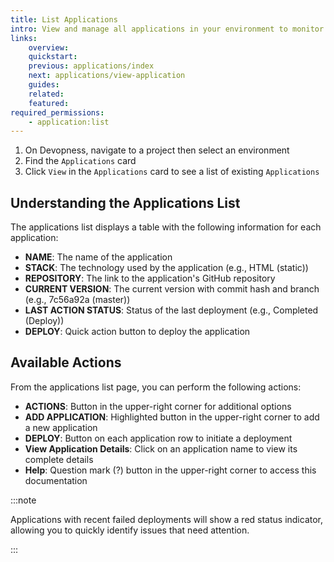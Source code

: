 ```yaml
---
title: List Applications
intro: View and manage all applications in your environment to monitor their status, deploy updates, or configure settings. The applications list provides a centralized view of all your applications with quick access to common actions.
links:
    overview:
    quickstart:
    previous: applications/index
    next: applications/view-application
    guides:
    related:
    featured:
required_permissions:
    - application:list
---
```


1. On Devopness, navigate to a project then select an environment
1. Find the `Applications` card
1. Click `View` in the `Applications` card to see a list of existing `Applications`

## Understanding the Applications List

The applications list displays a table with the following information for each application:

- **NAME**: The name of the application
- **STACK**: The technology used by the application (e.g., HTML (static))
- **REPOSITORY**: The link to the application's GitHub repository
- **CURRENT VERSION**: The current version with commit hash and branch (e.g., 7c56a92a (master))
- **LAST ACTION STATUS**: Status of the last deployment (e.g., Completed (Deploy))
- **DEPLOY**: Quick action button to deploy the application

## Available Actions

From the applications list page, you can perform the following actions:

- **ACTIONS**: Button in the upper-right corner for additional options
- **ADD APPLICATION**: Highlighted button in the upper-right corner to add a new application
- **DEPLOY**: Button on each application row to initiate a deployment
- **View Application Details**: Click on an application name to view its complete details
- **Help**: Question mark (?) button in the upper-right corner to access this documentation

:::note

Applications with recent failed deployments will show a red status indicator, allowing you to quickly identify issues that need attention.

:::
